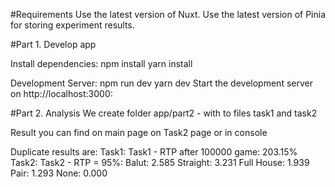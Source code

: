 #Requirements
Use the latest version of Nuxt.
Use the latest version of Pinia for storing experiment results.


#Part 1. Develop app

Install dependencies:
npm install
yarn install


Development Server:
npm run dev
yarn dev
Start the development server on http://localhost:3000:

#Part 2. Analysis
We create folder app/part2 - with to files task1 and task2

Result you can find on main page on Task2 page or in console

Duplicate results are:
Task1: Task1 - RTP after 100000 game: 203.15%
Task2: Task2 - RTP = 95%: Balut: 2.585 Straight: 3.231 Full House: 1.939 Pair: 1.293 None: 0.000